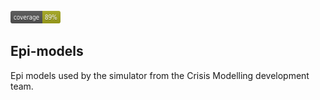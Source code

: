 <html>
<div align="left">
	<br>
		<img src="coverage.svg" width="80" height="20" alt="Click to see the source">
	</a>
	<br>
</div>
</html>


## Epi-models
Epi models used by the simulator from the Crisis Modelling development team.
